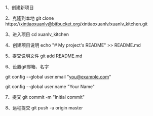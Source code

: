 
1、创建新项目

2、克隆到本地
git clone https://xintiaoxuanlv@bitbucket.org/xintiaoxuanlv/xuanlv_kitchen.git 

3、进入项目
cd xuanlv_kitchen 

4、创建项目说明
echo "# My project's README" >> README.md 

5、提交说明文件
git add README.md 

6、设置git邮箱、名字

git config --global user.email "you@example.com"

git config --global user.name "Your Name"

7、提交
git commit -m "Initial commit" 

8、远程提交
git push -u origin master


